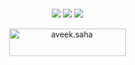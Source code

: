<p align="center">
  <img src ="https://github-readme-stats.vercel.app/api?username=gsuzeda&show_icons=true&count_private=true&theme=discord_old_blurple&hide_border=true,contribs&bg_color=00000000">
  <img src ="https://github-readme-stats.vercel.app/api/top-langs/?username=gsuzeda&layout=compact&hide_border=true&theme=discord_old_blurple&bg_color=00000000&langs_count=6&hide=jupyter%20notebook,tex,css,php">
  <img src ="https://github-readme-streak-stats.herokuapp.com?user=gsuzeda&theme=nord&hide_border=true&background=00000000&sideLabels=7289DA&sideNums=FFFFFF&currStreakNum=FFFFFF&ring=677ABF&currStreakLabel=7289DA">
  <br>
  <br>
  <a href="https://www.buymeacoffee.com/aveek.saha"> <img align="center" src="https://cdn.buymeacoffee.com/buttons/v2/default-orange.png" height="50" width="210" alt="aveek.saha" /></a>
</p>

<!-- <p align="center">
  <img align="left" src ="https://github-readme-stats.vercel.app/api/pin/?username=gsuzeda-saha&repo=ytdx">
  <img align="right" src ="https://github-readme-stats.vercel.app/api/pin/?username=gsuzeda-saha&repo=pixel-weather">
</p> -->
